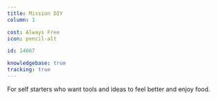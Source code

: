 ```yaml
---
title: Mission DIY
column: 1

cost: Always Free
icon: pencil-alt

id: 14667

knowledgebase: true
tracking: true
---
```


For self starters who want tools and ideas to feel better and enjoy food.
